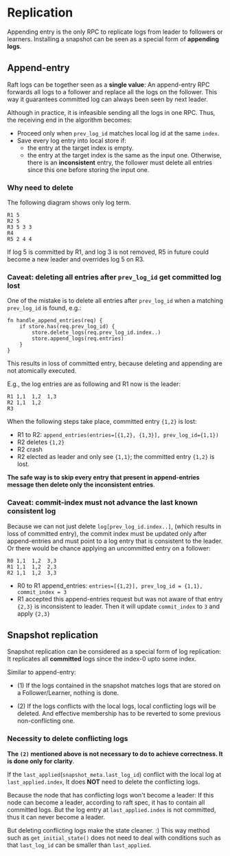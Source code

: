 # Replication

Appending entry is the only RPC to replicate logs from leader to followers or learners.
Installing a snapshot can be seen as a special form of **appending logs**.

## Append-entry

Raft logs can be together seen as a **single value**:
An append-entry RPC forwards all logs to a follower and replace all the logs on the follower.
This way it guarantees committed log can always been seen by next leader.

Although in practice, it is infeasible sending all the logs in one RPC.
Thus, the receiving end in the algorithm becomes:
- Proceed only when `prev_log_id` matches local log id at the same `index`.
- Save every log entry into local store if:
    - the entry at the target index is empty.
    - the entry at the target index is the same as the input one.
  Otherwise, there is an **inconsistent** entry,
  the follower must delete all entries since this one before storing the input one.

### Why need to delete

The following diagram shows only log term.

```text
R1 5
R2 5
R3 5 3 3
R4
R5 2 4 4
```

If log 5 is committed by R1, and log 3 is not removed, R5 in future could become a new leader and overrides log
5 on R3.

### Caveat: deleting all entries after `prev_log_id` get committed log lost

One of the mistake is to delete all entries after `prev_log_id` when a matching `prev_log_id` is found, e.g.:
```
fn handle_append_entries(req) {
    if store.has(req.prev_log_id) {
        store.delete_logs(req.prev_log_id.index..)
        store.append_logs(req.entries)
    }
}

```

This results in loss of committed entry, because deleting and appending are not atomically executed.

E.g., the log entries are as following and R1 now is the leader:

```text
R1 1,1  1,2  1,3
R2 1,1  1,2
R3
```

When the following steps take place, committed entry `{1,2}` is lost:

- R1 to R2: `append_entries(entries=[{1,2}, {1,3}], prev_log_id={1,1})`
- R2 deletes `{1,2}`
- R2 crash
- R2 elected as leader and only see `{1,1}`; the committed entry `{1,2}` is lost.

**The safe way is to skip every entry that present in append-entries message then delete only the
inconsistent entries**.


### Caveat: commit-index must not advance the last known consistent log

Because we can not just delete `log[prev_log_id.index..]`, (which results in loss of committed
entry), the commit index must be updated only after append-entries
and must point to a log entry that is consistent to the leader.
Or there would be chance applying an uncommitted entry on a follower:

```text
R0 1,1  1,2  3,3
R1 1,1  1,2  2,3
R2 1,1  1,2  3,3
```

- R0 to R1 append_entries: `entries=[{1,2}], prev_log_id = {1,1}, commit_index = 3`
- R1 accepted this append-entries request but was not aware of that entry `{2,3}` is inconsistent to leader.
  Then it will update `commit_index` to `3` and apply `{2,3}`


## Snapshot replication

Snapshot replication can be considered as a special form of log replication:
It replicates all **committed** logs since the index-0 upto some index.

Similar to append-entry:

- (1) If the logs contained in the snapshot matches logs that are stored on a
    Follower/Learner, nothing is done.

- (2) If the logs conflicts with the local logs, local conflicting logs will be
    deleted. And effective membership has to be reverted to some previous
    non-conflicting one.


### Necessity to delete conflicting logs

**The `(2)` mentioned above is not necessary to do to achieve correctness.
It is done only for clarity**.

If the `last_applied`(`snapshot_meta.last_log_id`) conflict with the local log at `last_applied.index`,
It does **NOT** need to delete the conflicting logs.

Because the node that has conflicting logs won't become a leader:
If this node can become a leader, according to raft spec, it has to contain all committed logs.
But the log entry at `last_applied.index` is not committed, thus it can never become a leader.

But deleting conflicting logs make the state cleaner. :)
This way method such as `get_initial_state()` does not need to deal with
conditions such as that `last_log_id` can be smaller than `last_applied`.
